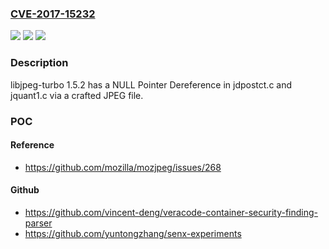 ### [CVE-2017-15232](https://cve.mitre.org/cgi-bin/cvename.cgi?name=CVE-2017-15232)
![](https://img.shields.io/static/v1?label=Product&message=n%2Fa&color=blue)
![](https://img.shields.io/static/v1?label=Version&message=n%2Fa&color=blue)
![](https://img.shields.io/static/v1?label=Vulnerability&message=n%2Fa&color=brighgreen)

### Description

libjpeg-turbo 1.5.2 has a NULL Pointer Dereference in jdpostct.c and jquant1.c via a crafted JPEG file.

### POC

#### Reference
- https://github.com/mozilla/mozjpeg/issues/268

#### Github
- https://github.com/vincent-deng/veracode-container-security-finding-parser
- https://github.com/yuntongzhang/senx-experiments

